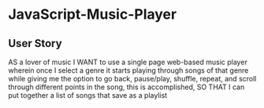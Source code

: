 # JavaScript-Music-Player

## User Story

AS a lover of music
I WANT to use a single page web-based music player wherein once I select a genre it starts playing through songs of that genre while giving me the option to go back, pause/play, shuffle, repeat, and scroll through different points in the song, this is accomplished,
SO THAT I can put together a list of songs that save as a playlist